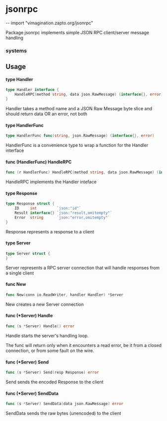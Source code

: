 # jsonrpc
--
    import "vimagination.zapto.org/jsonrpc"

Package jsonrpc implements simple JSON RPC client/server message handling
### systems

## Usage

#### type Handler

```go
type Handler interface {
	HandleRPC(method string, data json.RawMessage) (interface{}, error)
}
```

Handler takes a method name and a JSON Raw Message byte slice and should return
data OR an error, not both

#### type HandlerFunc

```go
type HandlerFunc func(string, json.RawMessage) (interface{}, error)
```

HandlerFunc is a convenience type to wrap a function for the Handler interface

#### func (HandlerFunc) HandleRPC

```go
func (r HandlerFunc) HandleRPC(method string, data json.RawMessage) (interface{}, error)
```
HandleRPC implements the Handler inteface

#### type Response

```go
type Response struct {
	ID     int         `json:"id"`
	Result interface{} `json:"result,omitempty"`
	Error  string      `json:"error,omitempty"`
}
```

Response represents a response to a client

#### type Server

```go
type Server struct {
}
```

Server represents a RPC server connection that will handle responses from a
single client

#### func  New

```go
func New(conn io.ReadWriter, handler Handler) *Server
```
New creates a new Server connection

#### func (*Server) Handle

```go
func (s *Server) Handle() error
```
Handle starts the server's handling loop.

The func will return only when it encounters a read error, be it from a closed
connection, or from some fault on the wire.

#### func (*Server) Send

```go
func (s *Server) Send(resp Response) error
```
Send sends the encoded Response to the client

#### func (*Server) SendData

```go
func (s *Server) SendData(data json.RawMessage) error
```
SendData sends the raw bytes (unencoded) to the client
